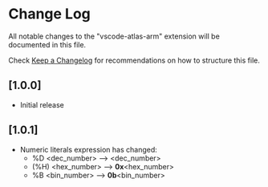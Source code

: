 # Change Log

All notable changes to the "vscode-atlas-arm" extension will be documented in this file.

Check [Keep a Changelog](http://keepachangelog.com/) for recommendations on how to structure this file.

## [1.0.0]

- Initial release

## [1.0.1]

- Numeric literals expression has changed:
  -  %D  <dec_number> -->       <dec_number>
  - (%H) <hex_number> --> __0x__<hex_number>
  -  %B  <bin_number> --> __0b__<bin_number>